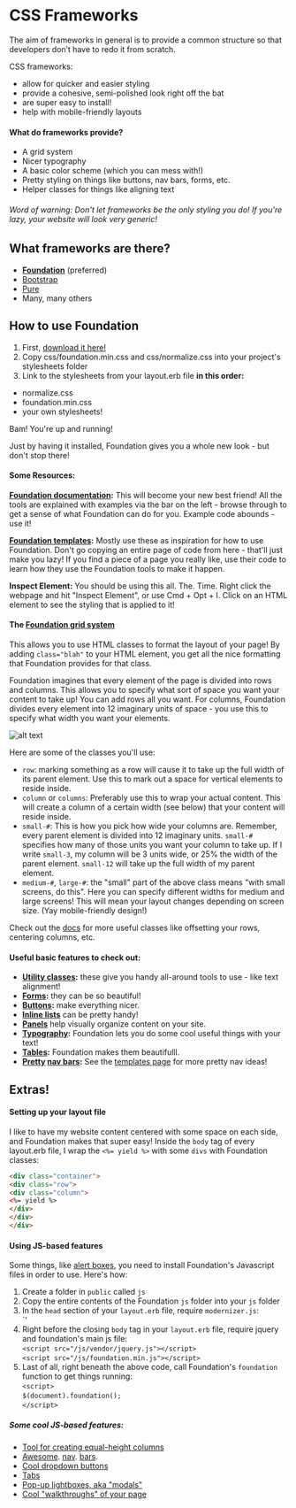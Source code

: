# CSS Frameworks

The aim of frameworks in general is to provide a common structure so that developers don’t have to redo it from scratch.

CSS frameworks:
- allow for quicker and easier styling
- provide a cohesive, semi-polished look right off the bat
- are super easy to install!
- help with mobile-friendly layouts

#### What do frameworks provide?
- A grid system
- Nicer typography
- A basic color scheme (which you can mess with!)
- Pretty styling on things like buttons, nav bars, forms, etc.
- Helper classes for things like aligning text

###### *Word of warning: Don't let frameworks be the only styling you do! If you're lazy, your website will look very generic!*

## What frameworks are there?
- **[Foundation](http://foundation.zurb.com/)** (preferred)
- [Bootstrap](http://getbootstrap.com/)
- [Pure](http://purecss.io/)
- Many, many others

## How to use Foundation

1. First, [download it here!](http://foundation.zurb.com/develop/download.html)
2. Copy css/foundation.min.css and css/normalize.css into your project's stylesheets folder
3. Link to the stylesheets from your layout.erb file **in this order:**
* normalize.css
* foundation.min.css
* your own stylesheets!

Bam! You're up and running!

Just by having it installed, Foundation gives you a whole new look - but don't stop there!

#### Some Resources:
**[Foundation documentation](http://foundation.zurb.com/docs/):**
This will become your new best friend! All the tools are explained with examples via the bar on the left - browse through to get a sense of what Foundation can do for you. Example code abounds - use it!

**[Foundation templates](http://foundation.zurb.com/templates.html):**
Mostly use these as inspiration for how to use Foundation. Don't go copying an entire page of code from here - that'll just make you lazy! If you find a piece of a page you really like, use their code to learn how they use the Foundation tools to make it happen.

**Inspect Element:**
You should be using this all. The. Time. Right click the webpage and hit "Inspect Element", or use Cmd + Opt + I. Click on an HTML element to see the styling that is applied to it!

#### The [Foundation grid system](http://foundation.zurb.com/docs/components/grid.html)
This allows you to use HTML classes to format the layout of your page! By adding `class="blah"` to your HTML element, you get all the nice formatting that Foundation provides for that class.

Foundation imagines that every element of the page is divided into rows and columns. This allows you to specify what sort of space you want your content to take up! You can add rows all you want. For columns, Foundation divides every element into 12 imaginary units of space - you use this to specify what width you want your elements.

![alt text](http://foundation.zurb.com/assets/img/seo/feature-grid-1.png)

Here are some of the classes you'll use:
- `row`: marking something as a row will cause it to take up the full width of its parent element. Use this to mark out a space for vertical elements to reside inside.
- `column` or `columns`: Preferably use this to wrap your actual content. This will create a column of a certain width (see below) that your content will reside inside.
- `small-#`: This is how you pick how wide your columns are. Remember, every parent element is divided into 12 imaginary units. `small-#` specifies how many of those units you want your column to take up. If I write `small-3`, my column will be 3 units wide, or 25% the width of the parent element. `small-12` will take up the full width of my parent element.
- `medium-#`, `large-#`: the "small" part of the above class means "with small screens, do this". Here you can specify different widths for medium and large screens! This will mean your layout changes depending on screen size. (Yay mobile-friendly design!)

Check out the [docs](http://foundation.zurb.com/docs/components/grid.html) for more useful classes like offsetting your rows, centering columns, etc.

#### Useful basic features to check out:
- **[Utility classes](http://foundation.zurb.com/docs/utility-classes.html):** these give you handy all-around tools to use - like text alignment!
- **[Forms](http://foundation.zurb.com/docs/components/forms.html):** they can be so beautiful!
- **[Buttons](http://foundation.zurb.com/docs/components/buttons.html):** make everything nicer.
- **[Inline lists](http://foundation.zurb.com/docs/components/inline_lists.html)** can be pretty handy!
- **[Panels](http://foundation.zurb.com/docs/components/panels.html)** help visually organize content on your site.
- **[Typography](http://foundation.zurb.com/docs/components/typography.html):** Foundation lets you do some cool useful things with your text!
- **[Tables](http://foundation.zurb.com/docs/components/tables.html):** Foundation makes them beautifulll.
- **[Pretty](http://foundation.zurb.com/docs/components/sidenav.html) [nav bars](http://foundation.zurb.com/docs/components/icon-bar.html):** See the [templates page](ttp://foundation.zurb.com/templates.html) for more pretty nav ideas!

## Extras!

#### Setting up your layout file
I like to have my website content centered with some space on each side, and Foundation makes that super easy! Inside the `body` tag of every layout.erb file, I wrap the `<%= yield %>` with some `divs` with Foundation classes:

```html
<div class="container">
<div class="row">
<div class="column">
<%= yield %>
</div>
</div>
</div>
```

#### Using JS-based features
Some things, like [alert boxes](http://foundation.zurb.com/docs/components/alert_boxes.html), you need to install Foundation's Javascript files in order to use. Here's how:

1. Create a folder in `public` called `js`
2. Copy the entire contents of the Foundation `js` folder into your `js` folder
3. In the `head` section of your `layout.erb` file, require `modernizer.js`: <br>
`<script src="/js/vendor/modernizr.js"></script>'
4. Right before the closing `body` tag in your `layout.erb` file, require jquery and foundation's main js file:<br>
`<script src="/js/vendor/jquery.js"></script>`<br>
`<script src="/js/foundation.min.js"></script>`<br>
5. Last of all, right beneath the above code, call Foundation's `foundation` function to get things running:<br>
`<script>`<br>
`$(document).foundation();`<br>
`</script>`<br>

##### Some cool JS-based features:
- [Tool for creating equal-height columns](http://foundation.zurb.com/docs/components/equalizer.html)
- [Awesome](http://foundation.zurb.com/docs/components/topbar.html). [nav](http://foundation.zurb.com/docs/components/offcanvas.html). [bars](http://foundation.zurb.com/docs/components/magellan.html).
- [Cool dropdown buttons](http://foundation.zurb.com/docs/components/dropdown_buttons.html)
- [Tabs](http://foundation.zurb.com/docs/components/tabs.html#tabs-deeplink-3)
- [Pop-up lightboxes, aka "modals"](http://foundation.zurb.com/docs/components/reveal.html)
- [Cool "walkthroughs" of your page](http://foundation.zurb.com/docs/components/joyride.html)
